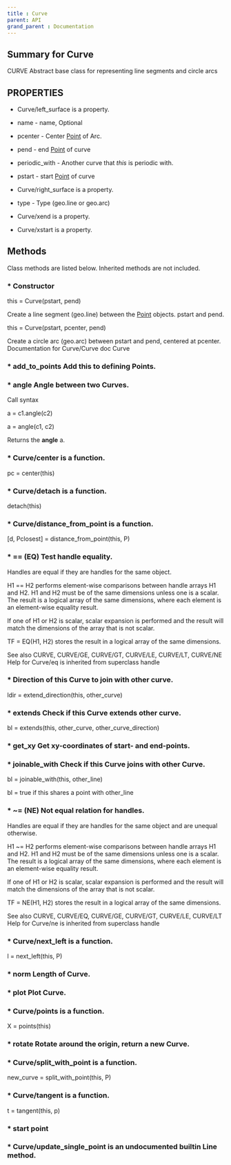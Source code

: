 ```yaml
---
title : Curve
parent: API
grand_parent : Documentation
---
```

## Summary for Curve
CURVE Abstract base class for representing line segments and circle arcs
## PROPERTIES
* Curve/left_surface is a property.

* name - name, Optional

* pcenter - Center [Point](Point.html) of Arc.

* pend - end  [Point](Point.html) of curve

* periodic_with - Another curve that *this*  is periodic with.

* pstart - start [Point](Point.html) of curve

* Curve/right_surface is a property.

* type - Type (geo.line or geo.arc)

* Curve/xend is a property.

* Curve/xstart is a property.

## Methods
Class methods are listed below. Inherited methods are not included.
### * Constructor

this = Curve(pstart, pend)

Create a line segment (geo.line) between the [Point](Point.html)
objects.
pstart and pend.

this = Curve(pstart, pcenter, pend)

Create a circle arc (geo.arc) between pstart and pend, centered at
pcenter.
Documentation for Curve/Curve
doc Curve

### * add_to_points Add this to defining Points.

### * angle Angle between two Curves.

Call syntax

a = c1.angle(c2)

a = angle(c1, c2)

Returns the **angle** a.

### * Curve/center is a function.
pc = center(this)

### * Curve/detach is a function.
detach(this)

### * Curve/distance_from_point is a function.
[d, Pclosest] = distance_from_point(this, P)

### * == (EQ)   Test handle equality.
Handles are equal if they are handles for the same object.

H1 == H2 performs element-wise comparisons between handle arrays H1 and
H2.  H1 and H2 must be of the same dimensions unless one is a scalar.
The result is a logical array of the same dimensions, where each
element is an element-wise equality result.

If one of H1 or H2 is scalar, scalar expansion is performed and the
result will match the dimensions of the array that is not scalar.

TF = EQ(H1, H2) stores the result in a logical array of the same
dimensions.

See also CURVE, CURVE/GE, CURVE/GT, CURVE/LE, CURVE/LT, CURVE/NE
Help for Curve/eq is inherited from superclass handle

### * Direction of this Curve to join with other curve.

ldir = extend_direction(this, other_curve)

### * extends Check if this Curve **extends** other curve.

bl = extends(this, other_curve, other_curve_direction)

### * get_xy Get xy-coordinates of start- and end-points.

### * joinable_with Check if this Curve joins with other Curve.

bl = joinable_with(this, other_line)

bl = true if this shares a point with other_line

### * ~= (NE)   Not equal relation for handles.
Handles are equal if they are handles for the same object and are
unequal otherwise.

H1 ~= H2 performs element-wise comparisons between handle arrays H1
and H2.  H1 and H2 must be of the same dimensions unless one is a
scalar.  The result is a logical array of the same dimensions, where
each element is an element-wise equality result.

If one of H1 or H2 is scalar, scalar expansion is performed and the
result will match the dimensions of the array that is not scalar.

TF = NE(H1, H2) stores the result in a logical array of the same
dimensions.

See also CURVE, CURVE/EQ, CURVE/GE, CURVE/GT, CURVE/LE, CURVE/LT
Help for Curve/ne is inherited from superclass handle

### * Curve/next_left is a function.
l = next_left(this, P)

### * norm Length of Curve.

### * plot Plot Curve.

### * Curve/points is a function.
X = points(this)

### * rotate Rotate around the origin, return a new Curve.

### * Curve/split_with_point is a function.
new_curve = split_with_point(this, P)

### * Curve/tangent is a function.
t = tangent(this, p)

### * start point

### * Curve/update_single_point is an undocumented builtin Line method.


